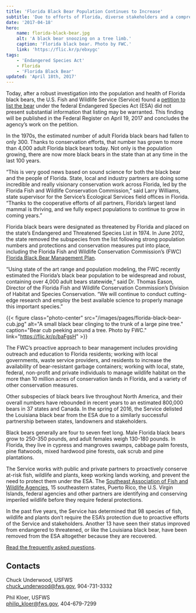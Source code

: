 ```yaml
---
title: 'Florida Black Bear Population Continues to Increase'
subtitle: 'Due to efforts of Florida, diverse stakeholders and a comprehensive management plan, Service scientists find state’s largest land mammal doing well'
date: '2017-04-18'
hero:
    name: florida-black-bear.jpg
    alt: 'A black bear snoozing on a tree limb.'
    caption: 'Florida black bear. Photo by FWC.'
    link: 'https://flic.kr/p/ebxygc'
tags:
    - 'Endangered Species Act'
    - Florida
    - 'Florida Black Bear'
updated: 'April 18th, 2017'
---
```


Today, after a robust investigation into the population and health of Florida black bears, the U.S. Fish and Wildlife Service (Service) found a [petition to list the bear](/pdf/petition/florida-black-bear.pdf) under the federal Endangered Species Act (ESA) did not present substantial information that listing may be warranted. This finding will be published in the Federal Register on April 19, 2017 and concludes the agency’s work on the petition.

In the 1970s, the estimated number of adult Florida black bears had fallen to only 300. Thanks to conservation efforts, that number has grown to more than 4,000 adult Florida black bears today. Not only is the population growing, there are now more black bears in the state than at any time in the last 100 years.

“This is very good news based on sound science for both the black bear and the people of Florida. State, local and industry partners are doing some incredible and really visionary conservation work across Florida, led by the Florida Fish and Wildlife Conservation Commission,” said Larry Williams, state supervisor for the Service’s Ecological Services field offices in Florida. “Thanks to the cooperative efforts of all partners, Florida’s largest land mammal is thriving, and we fully expect populations to continue to grow in coming years.”

Florida black bears were designated as threatened by Florida and placed on the state’s Endangered and Threatened Species List in 1974. In June 2012, the state removed the subspecies from the list following strong population numbers and protections and conservation measures put into place, including the Florida Fish and Wildlife Conservation Commission’s (FWC) [Florida Black Bear Management Plan](http://myfwc.com/bear/).

“Using state of the art range and population modeling, the FWC recently estimated the Florida’s black bear population to be widespread and robust, containing over 4,000 adult bears statewide,” said Dr. Thomas Eason, Director of the Florida Fish and Wildlife Conservation Commission’s Division of Habitat and Species Conservation. “We will continue to conduct cutting-edge research and employ the best available science to properly manage this important species.”

{{< figure class="photo-center" src="/images/pages/florida-black-bear-cub.jpg" alt="A small black bear clinging to the trunk of a large pine tree." caption="Bear cub peeking around a tree. Photo by FWC." link="https://flic.kr/p/baFgsH" >}}

The FWC’s proactive approach to bear management includes providing outreach and education to Florida residents; working with local governments, waste service providers, and residents to increase the availability of bear-resistant garbage containers; working with local, state, federal, non-profit and private individuals to manage wildlife habitat on the more than 10 million acres of conservation lands in Florida, and a variety of other conservation measures.

Other subspecies of black bears live throughout North America, and their overall numbers have rebounded in recent years to an estimated 800,000 bears in 37 states and Canada. In the spring of 2016, the Service delisted the Louisiana black bear from the ESA due to a similarly successful partnership between states, landowners and stakeholders.

Black bears generally are four to seven feet long. Male Florida black bears grow to 250-350 pounds, and adult females weigh 130-180 pounds. In Florida, they live in cypress and mangroves swamps, cabbage palm forests, pine flatwoods, mixed hardwood pine forests, oak scrub and pine plantations.

The Service works with public and private partners to proactively conserve at-risk fish, wildlife and plants, keep working lands working, and prevent the need to protect them under the ESA. The [Southeast Association of Fish and Wildlife Agencies](http://www.seafwa.org/), 15 southeastern states, Puerto Rico, the U.S. Virgin Islands, federal agencies and other partners are identifying and conserving imperiled wildlife before they require federal protections.

In the past five years, the Service has determined that 98 species of fish, wildlife and plants don’t require the ESA’s protection due to proactive efforts of the Service and stakeholders. Another 13 have seen their status improved from endangered to threatened, or like the Louisiana black bear, have been removed from the ESA altogether because they are recovered.

[Read the frequently asked questions](/faq/florida-black-bear-90-day-not-substantial-finding/).

## Contacts

Chuck Underwood, USFWS  
[chuck_underwood@fws.gov](mailto:chuck_underwood@fws.gov), 904-731-3332  

Phil Kloer, USFWS  
[philip_kloer@fws.gov](mailto:philip_kloer@fws.gov), 404-679-7299  

